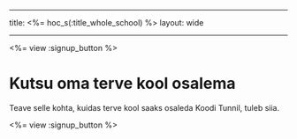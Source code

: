 * * *

title: <%= hoc_s(:title_whole_school) %> layout: wide

* * *

<%= view :signup_button %>

# Kutsu oma terve kool osalema

Teave selle kohta, kuidas terve kool saaks osaleda Koodi Tunnil, tuleb siia.

<%= view :signup_button %>